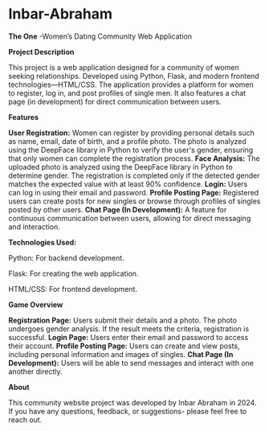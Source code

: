 # Inbar-Abraham
**The One** -Women’s Dating Community Web Application



**Project Description**

This project is a web application designed for a community of women seeking relationships.
Developed using Python, Flask, and modern frontend technologies—HTML/CSS.
The application provides a platform for women to register, log in, and post profiles of single men.
It also features a chat page (in development) for direct communication between users.

**Features**

**User Registration:** Women can register by providing personal details such as name, email, date of birth, and a profile photo.
The photo is analyzed using the DeepFace library in Python to verify the user's gender, ensuring that only women can complete the registration process.
**Face Analysis:** The uploaded photo is analyzed using the DeepFace library in Python to determine gender.
The registration is completed only if the detected gender matches the expected value with at least 90% confidence.
**Login:** Users can log in using their email and password.
**Profile Posting Page:** Registered users can create posts for new singles or browse through profiles of singles posted by other users.
**Chat Page (In Development):** A feature for continuous communication between users, allowing for direct messaging and interaction.


**Technologies Used:**

Python: For backend development.

Flask: For creating the web application.

HTML/CSS: For frontend development.


**Game Overview**

**Registration Page:** Users submit their details and a photo.
The photo undergoes gender analysis. If the result meets the criteria, registration is successful.
**Login Page:** Users enter their email and password to access their account.
**Profile Posting Page:** Users can create and view posts, including personal information and images of singles.
**Chat Page (In Development):** Users will be able to send messages and interact with one another directly.

**About**

This community website project was developed by Inbar Abraham in 2024.
If you have any questions, feedback, or suggestions- please feel free to reach out.

